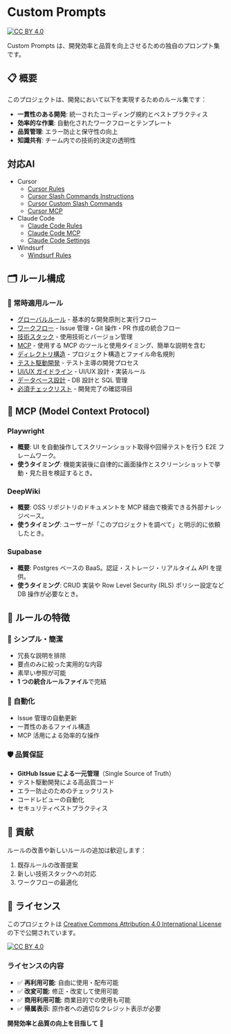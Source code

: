 # Custom Prompts

[![CC BY 4.0][cc-by-shield]][cc-by]

Custom Prompts は、開発効率と品質を向上させるための独自のプロンプト集です。

[cc-by]: http://creativecommons.org/licenses/by/4.0/
[cc-by-shield]: https://img.shields.io/badge/License-CC%20BY%204.0-lightgrey.svg

## 📋 概要

このプロジェクトは、開発において以下を実現するためのルール集です：

- **一貫性のある開発**: 統一されたコーディング規約とベストプラクティス
- **効率的な作業**: 自動化されたワークフローとテンプレート
- **品質管理**: エラー防止と保守性の向上
- **知識共有**: チーム内での技術的決定の透明性

## 対応AI

- Cursor
  - [Cursor Rules](./.cursor/rules/index.mdc)
  - [Cursor Slash Commands Instructions](./.cursor/slash-commands.md)
  - [Cursor Custom Slash Commands](./.cursor/commands/)
  - [Cursor MCP](./.cursor/mcp.json)
- Claude Code
  - [Claude Code Rules](./CLAUDE.md)
  - [Claude Code MCP](./mcp.json)
  - [Claude Code Settings](./.claude/settings.local.json)
- Windsurf
  - [Windsurf Rules](./.windsurf/rules/index.md)

## 🗂️ ルール構成

### 🔄 常時適用ルール

- [グローバルルール](#global-rules) - 基本的な開発原則と実行フロー
- [ワークフロー](#workflows) - Issue 管理・Git 操作・PR 作成の統合フロー
- [技術スタック](#tech-stack) - 使用技術とバージョン管理
- [MCP](#mcp) - 使用する MCP のツールと使用タイミング、簡単な説明を含む
- [ディレクトリ構造](#directory-structure) - プロジェクト構造とファイル命名規則
- [テスト駆動開発](#test-driven-development) - テスト主導の開発プロセス
- [UI/UX ガイドライン](#uiux-guidelines) - UI/UX 設計・実装ルール
- [データベース設計](#database-design) - DB 設計と SQL 管理
- [必須チェックリスト](#essential-checklist) - 開発完了の確認項目

## 🔧 MCP (Model Context Protocol)

### Playwright

- **概要**: UI を自動操作してスクリーンショット取得や回帰テストを行う E2E フレームワーク。
- **使うタイミング**: 機能実装後に自律的に画面操作とスクリーンショットで挙動・見た目を検証するとき。

### DeepWiki

- **概要**: OSS リポジトリのドキュメントを MCP 経由で検索できる外部ナレッジベース。
- **使うタイミング**: ユーザーが「このプロジェクトを調べて」と明示的に依頼したとき。

### Supabase

- **概要**: Postgres ベースの BaaS。認証・ストレージ・リアルタイム API を提供。
- **使うタイミング**: CRUD 実装や Row Level Security (RLS) ポリシー設定など DB 操作が必要なとき。

## 📝 ルールの特徴

### 🎯 シンプル・簡潔

- 冗長な説明を排除
- 要点のみに絞った実用的な内容
- 素早い参照が可能
- **1 つの統合ルールファイル**で完結

### 🔄 自動化

- Issue 管理の自動更新
- 一貫性のあるファイル構造
- MCP 活用による効率的な操作

### 🛡️ 品質保証

- **GitHub Issue による一元管理**（Single Source of Truth）
- テスト駆動開発による高品質コード
- エラー防止のためのチェックリスト
- コードレビューの自動化
- セキュリティベストプラクティス

## 🤝 貢献

ルールの改善や新しいルールの追加は歓迎します：

1. 既存ルールの改善提案
2. 新しい技術スタックへの対応
3. ワークフローの最適化

## 📄 ライセンス

このプロジェクトは [Creative Commons Attribution 4.0 International License](https://creativecommons.org/licenses/by/4.0/) の下で公開されています。

[![CC BY 4.0][cc-by-shield]][cc-by]

[cc-by]: http://creativecommons.org/licenses/by/4.0/
[cc-by-shield]: https://img.shields.io/badge/License-CC%20BY%204.0-lightgrey.svg

### ライセンスの内容

- ✅ **再利用可能**: 自由に使用・配布可能
- ✅ **改変可能**: 修正・改変して使用可能
- ✅ **商用利用可能**: 商業目的での使用も可能
- ✅ **帰属表示**: 原作者への適切なクレジット表示が必要

**開発効率と品質の向上を目指して** 🚀
